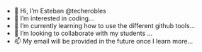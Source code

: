 - 👋 Hi, I’m Esteban @techerobles
- 👀 I’m interested in coding...
- 🌱 I’m currently learning how to use the different github tools...
- 💞️ I’m looking to collaborate with my students ...
- 📫 My email will be provided in the future once I learn more...

<!---
techerobles/techerobles is a ✨ special ✨ repository because its `README.md` (this file) appears on your GitHub profile.
You can click the Preview link to take a look at your changes.
--->
